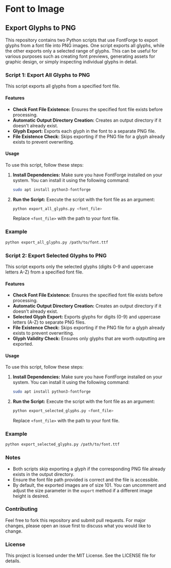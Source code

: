 # Font to Image
## Export Glyphs to PNG

This repository contains two Python scripts that use FontForge to export glyphs from a font file into PNG images. One script exports all glyphs, while the other exports only a selected range of glyphs. This can be useful for various purposes such as creating font previews, generating assets for graphic design, or simply inspecting individual glyphs in detail.

### Script 1: Export All Glyphs to PNG

This script exports all glyphs from a specified font file.

#### Features

- **Check Font File Existence:** Ensures the specified font file exists before processing.
- **Automatic Output Directory Creation:** Creates an output directory if it doesn't already exist.
- **Glyph Export:** Exports each glyph in the font to a separate PNG file.
- **File Existence Check:** Skips exporting if the PNG file for a glyph already exists to prevent overwriting.

#### Usage

To use this script, follow these steps:

1. **Install Dependencies:**
   Make sure you have FontForge installed on your system. You can install it using the following command:
   ```sh
   sudo apt install python3-fontforge
   ```

2. **Run the Script:**
   Execute the script with the font file as an argument:
   ```sh
   python export_all_glyphs.py <font_file>
   ```

   Replace `<font_file>` with the path to your font file.

### Example

```sh
python export_all_glyphs.py /path/to/font.ttf
```

### Script 2: Export Selected Glyphs to PNG

This script exports only the selected glyphs (digits 0-9 and uppercase letters A-Z) from a specified font file.

#### Features

- **Check Font File Existence:** Ensures the specified font file exists before processing.
- **Automatic Output Directory Creation:** Creates an output directory if it doesn't already exist.
- **Selected Glyph Export:** Exports glyphs for digits (0-9) and uppercase letters (A-Z) to separate PNG files.
- **File Existence Check:** Skips exporting if the PNG file for a glyph already exists to prevent overwriting.
- **Glyph Validity Check:** Ensures only glyphs that are worth outputting are exported.

#### Usage

To use this script, follow these steps:

1. **Install Dependencies:**
   Make sure you have FontForge installed on your system. You can install it using the following command:
   ```sh
   sudo apt install python3-fontforge
   ```

2. **Run the Script:**
   Execute the script with the font file as an argument:
   ```sh
   python export_selected_glyphs.py <font_file>
   ```

   Replace `<font_file>` with the path to your font file.

### Example

```sh
python export_selected_glyphs.py /path/to/font.ttf
```

### Notes

- Both scripts skip exporting a glyph if the corresponding PNG file already exists in the output directory.
- Ensure the font file path provided is correct and the file is accessible.
- By default, the exported images are of size 101. You can uncomment and adjust the size parameter in the `export` method if a different image height is desired.

### Contributing

Feel free to fork this repository and submit pull requests. For major changes, please open an issue first to discuss what you would like to change.

### License

This project is licensed under the MIT License. See the LICENSE file for details.

